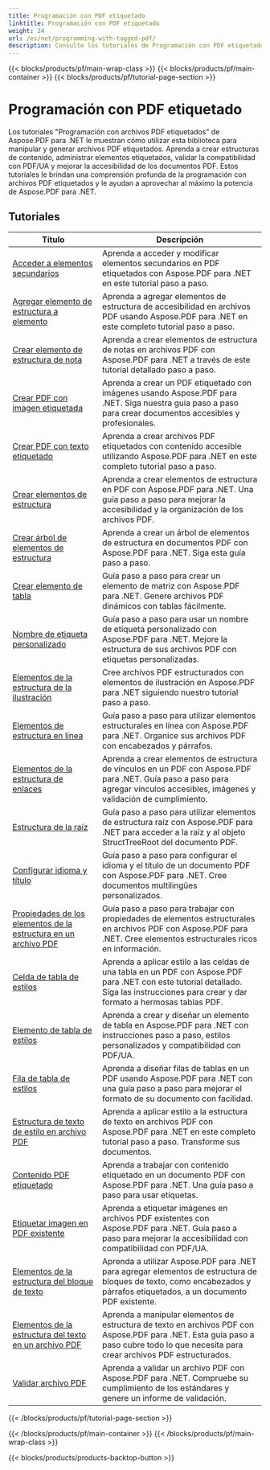 ```yaml
---
title: Programación con PDF etiquetado
linktitle: Programación con PDF etiquetado
weight: 24
url: /es/net/programming-with-tagged-pdf/
description: Consulte los tutoriales de Programación con PDF etiquetado de Aspose.PDF para .NET para dominar la manipulación y generación de PDF etiquetado.
---
```


{{< blocks/products/pf/main-wrap-class >}}
{{< blocks/products/pf/main-container >}}
{{< blocks/products/pf/tutorial-page-section >}}

# Programación con PDF etiquetado


Los tutoriales "Programación con archivos PDF etiquetados" de Aspose.PDF para .NET le muestran cómo utilizar esta biblioteca para manipular y generar archivos PDF etiquetados. Aprenda a crear estructuras de contenido, administrar elementos etiquetados, validar la compatibilidad con PDF/UA y mejorar la accesibilidad de los documentos PDF. Estos tutoriales le brindan una comprensión profunda de la programación con archivos PDF etiquetados y le ayudan a aprovechar al máximo la potencia de Aspose.PDF para .NET.

## Tutoriales
| Título | Descripción |
| --- | --- | 
| [Acceder a elementos secundarios](./access-children-elements/) | Aprenda a acceder y modificar elementos secundarios en PDF etiquetados con Aspose.PDF para .NET en este tutorial paso a paso. |  
| [Agregar elemento de estructura a elemento](./add-structure-element-into-element/) | Aprenda a agregar elementos de estructura de accesibilidad en archivos PDF usando Aspose.PDF para .NET en este completo tutorial paso a paso. |  
| [Crear elemento de estructura de nota](./create-note-structure-element/) | Aprenda a crear elementos de estructura de notas en archivos PDF con Aspose.PDF para .NET a través de este tutorial detallado paso a paso. |  
| [Crear PDF con imagen etiquetada](./create-pdf-with-tagged-image/) | Aprenda a crear un PDF etiquetado con imágenes usando Aspose.PDF para .NET. Siga nuestra guía paso a paso para crear documentos accesibles y profesionales. |  
| [Crear PDF con texto etiquetado](./create-pdf-with-tagged-text/) | Aprenda a crear archivos PDF etiquetados con contenido accesible utilizando Aspose.PDF para .NET en este completo tutorial paso a paso. |  
| [Crear elementos de estructura](./create-structure-elements/) | Aprenda a crear elementos de estructura en PDF con Aspose.PDF para .NET. Una guía paso a paso para mejorar la accesibilidad y la organización de los archivos PDF. |  
| [Crear árbol de elementos de estructura](./create-structure-elements-tree/) | Aprenda a crear un árbol de elementos de estructura en documentos PDF con Aspose.PDF para .NET. Siga esta guía paso a paso. |  
| [Crear elemento de tabla](./create-table-element/) | Guía paso a paso para crear un elemento de matriz con Aspose.PDF para .NET. Genere archivos PDF dinámicos con tablas fácilmente. |  
| [Nombre de etiqueta personalizado](./custom-tag-name/) | Guía paso a paso para usar un nombre de etiqueta personalizado con Aspose.PDF para .NET. Mejore la estructura de sus archivos PDF con etiquetas personalizadas. |  
| [Elementos de la estructura de la ilustración](./illustration-structure-elements/) | Cree archivos PDF estructurados con elementos de ilustración en Aspose.PDF para .NET siguiendo nuestro tutorial paso a paso. |  
| [Elementos de estructura en línea](./inline-structure-elements/) | Guía paso a paso para utilizar elementos estructurales en línea con Aspose.PDF para .NET. Organice sus archivos PDF con encabezados y párrafos. |  
| [Elementos de la estructura de enlaces](./link-structure-elements/) | Aprenda a crear elementos de estructura de vínculos en un PDF con Aspose.PDF para .NET. Guía paso a paso para agregar vínculos accesibles, imágenes y validación de cumplimiento. |  
| [Estructura de la raíz](./root-structure/) | Guía paso a paso para utilizar elementos de estructura raíz con Aspose.PDF para .NET para acceder a la raíz y al objeto StructTreeRoot del documento PDF. |  
| [Configurar idioma y título](./setup-language-and-title/) | Guía paso a paso para configurar el idioma y el título de un documento PDF con Aspose.PDF para .NET. Cree documentos multilingües personalizados. |  
| [Propiedades de los elementos de la estructura en un archivo PDF](./structure-elements-properties/) | Guía paso a paso para trabajar con propiedades de elementos estructurales en archivos PDF con Aspose.PDF para .NET. Cree elementos estructurales ricos en información. |  
| [Celda de tabla de estilos](./style-table-cell/) | Aprenda a aplicar estilo a las celdas de una tabla en un PDF con Aspose.PDF para .NET con este tutorial detallado. Siga las instrucciones para crear y dar formato a hermosas tablas PDF. |  
| [Elemento de tabla de estilos](./style-table-element/) | Aprenda a crear y diseñar un elemento de tabla en Aspose.PDF para .NET con instrucciones paso a paso, estilos personalizados y compatibilidad con PDF/UA. |  
| [Fila de tabla de estilos](./style-table-row/) | Aprenda a diseñar filas de tablas en un PDF usando Aspose.PDF para .NET con una guía paso a paso para mejorar el formato de su documento con facilidad. |  
| [Estructura de texto de estilo en archivo PDF](./style-text-structure/) | Aprenda a aplicar estilo a la estructura de texto en archivos PDF con Aspose.PDF para .NET en este completo tutorial paso a paso. Transforme sus documentos. |  
| [Contenido PDF etiquetado](./tagged-pdf-content/) | Aprenda a trabajar con contenido etiquetado en un documento PDF con Aspose.PDF para .NET. Una guía paso a paso para usar etiquetas. |  
| [Etiquetar imagen en PDF existente](./tag-image-in-existing-pdf/) | Aprenda a etiquetar imágenes en archivos PDF existentes con Aspose.PDF para .NET. Guía paso a paso para mejorar la accesibilidad con compatibilidad con PDF/UA. |  
| [Elementos de la estructura del bloque de texto](./text-block-structure-elements/) | Aprenda a utilizar Aspose.PDF para .NET para agregar elementos de estructura de bloques de texto, como encabezados y párrafos etiquetados, a un documento PDF existente. |  
| [Elementos de la estructura del texto en un archivo PDF](./text-structure-elements/) | Aprenda a manipular elementos de estructura de texto en archivos PDF con Aspose.PDF para .NET. Esta guía paso a paso cubre todo lo que necesita para crear archivos PDF estructurados. |  
| [Validar archivo PDF](./validate-pdf/) | Aprenda a validar un archivo PDF con Aspose.PDF para .NET. Compruebe su cumplimiento de los estándares y genere un informe de validación. |  
{{< /blocks/products/pf/tutorial-page-section >}}

{{< /blocks/products/pf/main-container >}}
{{< /blocks/products/pf/main-wrap-class >}}

{{< blocks/products/products-backtop-button >}}
